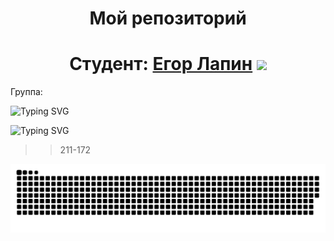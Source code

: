 <div style="background-color="black";>
<h1 align="center">Мой репозиторий</h1>
<h1 align="center">Студент: <a href="https://github.com/egLapin" target="_blank">Егор Лапин</a> 
<img src="https://github.com/blackcater/blackcater/raw/main/images/Hi.gif" height="32"/></h1>
</div>


Группа: 

<img src="https://readme-typing-svg.demolab.com?font=Fira+Code&size=16&duration=4000&pause=2000&width=500&lines=char+groupValue%5B8%5D+%3D+%7B'2'%2C'2'%2C'1'%2C'-'%2C'1'%2C'7'%2C'2'%7D" alt="Typing SVG" /></a>

<img src="https://readme-typing-svg.demolab.com?font=Fira+Code&size=16&duration=4000&pause=2000&width=500&lines=cout+%3C%3C+groupValue" alt="Typing SVG" /></a>

>> 211-172

![This is an image](https://raw.githubusercontent.com/teuchezh/teuchezh/output/github-contribution-grid-snake-dark.svg#gh-dark-mode-only)
